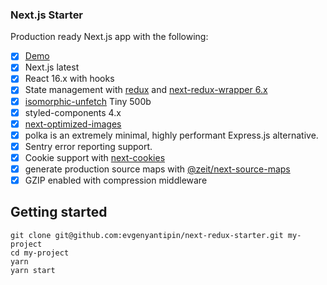 ### Next.js Starter

Production ready Next.js app with the following:
- [x] [Demo](https://next-redux-starter.evgenyantipin.vercel.app)
- [x] Next.js latest
- [x] React 16.x with hooks
- [x] State management with [redux](https://github.com/reactjs/redux) and [next-redux-wrapper 6.x](https://github.com/kirill-konshin/next-redux-wrapper)
- [x] [isomorphic-unfetch](https://github.com/developit/unfetch) Tiny 500b
- [x] styled-components 4.x
- [x] [next-optimized-images](https://github.com/cyrilwanner/next-optimized-images)
- [x] polka is an extremely minimal, highly performant Express.js alternative.
- [x] Sentry error reporting support.
- [x] Cookie support with [next-cookies](https://github.com/matthewmueller/next-cookies)
- [x] generate production source maps with [@zeit/next-source-maps](https://github.com/vercel/next-plugins/tree/master/packages/next-source-maps)
- [x] GZIP enabled with compression middleware
## Getting started
```
git clone git@github.com:evgenyantipin/next-redux-starter.git my-project
cd my-project
yarn
yarn start
```
